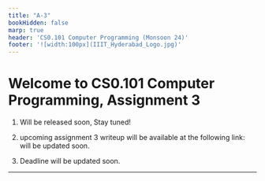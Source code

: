```yaml
---
title: "A-3"
bookHidden: false
marp: true
header: 'CS0.101 Computer Programming (Monsoon 24)'
footer: '![width:100px](IIIT_Hyderabad_Logo.jpg)'
---
```


# Welcome to CS0.101 Computer Programming, Assignment 3

1. Will be released soon, Stay tuned!

2. upcoming assignment 3 writeup will be available at the following link:  will be updated soon.

3. Deadline will be updated soon.


---
